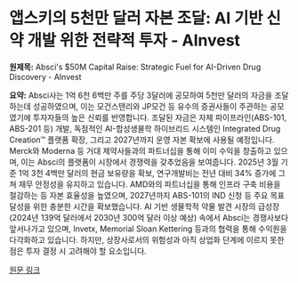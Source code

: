 # 앱스키의 5천만 달러 자본 조달: AI 기반 신약 개발 위한 전략적 투자 - AInvest

**원제목:** Absci's $50M Capital Raise: Strategic Fuel for AI-Driven Drug Discovery - AInvest

**요약:** Absci사는 1억 6천 6백만 주를 주당 3달러에 공모하여 5천만 달러의 자금을 조달하는데 성공하였으며, 이는 모건스탠리와 JP모건 등 유수의 증권사들이 주관하는 공모였기에 투자자들의 높은 신뢰를 반영합니다.  조달된 자금은 자체 파이프라인(ABS-101, ABS-201 등) 개발, 독점적인 AI-합성생물학 하이브리드 시스템인 Integrated Drug Creation™ 플랫폼 확장, 그리고 2027년까지 운영 자본 확보에 사용될 예정입니다.  Merck와 Moderna 등 거대 제약사들과의 파트너십을 통해 이미 수익을 창출하고 있으며, 이는 Absci의 플랫폼이 시장에서 경쟁력을 갖추었음을 보여줍니다.  2025년 3월 기준 1억 3천 4백만 달러의 현금 보유량을 확보,  연구개발비는 전년 대비 34% 증가에 그쳐 재무 안정성을 유지하고 있습니다.  AMD와의 파트너십을 통해 인프라 구축 비용을 절감하는 등 자본 효율성을 높였으며,  2027년까지 ABS-101의 IND 신청 등 주요 목표 달성을 위한 충분한 시간을 확보했습니다.  AI 기반 생물학적 약물 발견 시장의 급성장(2024년 139억 달러에서 2030년 300억 달러 이상 예상) 속에서 Absci는 경쟁사보다 앞서나가고 있으며,  Invetx, Memorial Sloan Kettering 등과의 협력을 통해 수익원을 다각화하고 있습니다.  하지만,  상장사로서의 위험성과  아직 상업화 단계에 이르지 못한 점은 투자 결정 시 고려해야 할 요소입니다.

[원문 링크](https://www.ainvest.com/news/absci-50m-capital-raise-strategic-fuel-ai-driven-drug-discovery-2507/)

